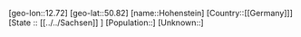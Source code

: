 ﻿---
location: [50.82,12.72]
mapzoom: [7,12] 
mapmarker: city 
type: City
tags:
- geo/City


SpocWebEntityId: 30984
isDeleted: false
confidential: public

---
[geo-lon::12.72]
[geo-lat::50.82]
[name::Hohenstein]
[Country::[[Germany]]]
[State :: [[../../Sachsen]] ]
[Population::]
[Unknown::]

